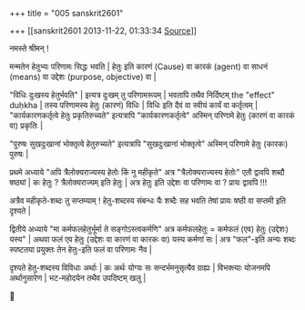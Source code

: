 +++
title = "005 sanskrit2601"

+++
[[sanskrit2601	2013-11-22, 01:33:34 [Source](https://groups.google.com/g/samskrita/c/qEFPsBee7T0)]]



नमस्ते श्रीमन् !  
  

मन्मतेन हेतुभ्यः परिणामः सिद्धः भवति \| हेतुः इति कारणं (Cause) वा कारकं (agent) वा साधनं (means) वा उद्देशः (purpose, objective) वा \|  
  

"विधिः दुःखस्य हेतुर्भवति" \| इत्यत्र दुःखम् तु परिणामरूपम् \| भवतापि तथैव निर्दिष्टम् the "effect" duḥkha \| तस्य परिणामस्य हेतुः (कारणं) विधिः \| विधिः इति दैवं वा स्वीयं कार्यं वा कर्तृत्वम् \|  
"कार्यकारणकर्तृत्वे हेतुः प्रकृतिरुच्यते" इत्यत्रापि "कार्यकारणकर्तृत्वे" अस्मिन् परिणामे हेतुः (कारणं वा कारकं वा) प्रकृतिः \|  
  

"पुरुषः सुखदुःखानां भोक्तृत्वे हेतुरुच्यते" इत्यत्रापि "सुखदुःखानां भोक्तृत्वे" अस्मिन् परिणामे हेतुः (कारकः) पुरुषः \|  

  
प्रथमे अध्याये "अपि त्रैलोक्यराज्यस्य हेतोः किं नु महीकृते" अत्र "त्रैलोक्यराज्यस्य हेतोः" एतौ द्वावपि शब्दौ षष्ठ्यां \| कः हेतुः ? त्रैलोक्यराज्यम् इति हेतुः \| अत्र हेतुः इति उद्देशः वा परिणामः वा ? प्रायः द्वावपि !!!  

  
अत्रैव महीकृते-शब्दः तु सप्तम्याम् ! हेतु-शब्दस्य संबन्धः यैः शब्दैः सह भवति तेषां प्रायः षष्ठी वा सप्तमी इति दृश्यते \|  

  

द्वितीये अध्याये "मा कर्मफलहेतुर्भूर्मा ते सङ्गोऽस्त्वकर्मणि" अत्र कर्मफलहेतुः = कर्मफलं (एव) हेतुः (उद्देशः) यस्य" \| अथवा फलं एव हेतुः (उद्देशः वा कारणं वा कारकः वा) यस्य कर्मणां सः \| अत्र "फल"-इति अन्यः शब्दः स्पष्टतया प्रयुक्तः तेन हेतुः-इति फलं वा परिणामः नैव \|  
  

दृश्यते हेतु-शब्दस्य विविधाः अर्थाः \| कः अर्थः योग्यः सः सन्दर्भमनुसृत्यैव ग्राह्यः \| विभक्त्याः योजनमपि अर्थानुसारेण \| भट-महोदयेन तथैव उपदिष्टम् खलु \|  



